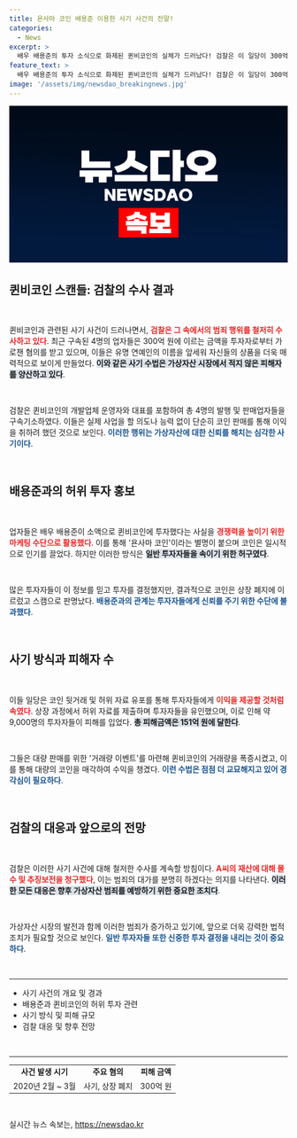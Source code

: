 ```yaml
---
title: 욘사마 코인 배용준 이용한 사기 사건의 전말!
categories:
  - News
excerpt: >
  배우 배용준의 투자 소식으로 화제된 퀸비코인의 실체가 드러났다! 검찰은 이 일당이 300억 원을 가로챘다고 밝혔으며, 사기성 허위 투자 홍보로 가상화폐 시장을 교란한 정황이 포착됐다.
feature_text: >
  배우 배용준의 투자 소식으로 화제된 퀸비코인의 실체가 드러났다! 검찰은 이 일당이 300억 원을 가로챘다고 밝혔으며, 사기성 허위 투자 홍보로 가상화폐 시장을 교란한 정황이 포착됐다.
image: '/assets/img/newsdao_breakingnews.jpg'
---
```


<p><img src="/assets/img/newsdao_breakingnews.jpg" alt="cryptoinkorea 속보" /></p>

<h2 data-ke-size="size26">퀸비코인 스캔들: 검찰의 수사 결과</h2>

<p data-ke-size="size16">&nbsp;</p>

<p>퀸비코인과 관련된 사기 사건이 드러나면서, <b><span style="color: #ee2323;">검찰은 그 속에서의 범죄 행위를 철저히 수사하고 있다</span></b>. 최근 구속된 4명의 업자들은 300억 원에 이르는 금액을 투자자로부터 가로챈 혐의를 받고 있으며, 이들은 유명 연예인의 이름을 앞세워 자신들의 상품을 더욱 매력적으로 보이게 만들었다. <b><span style="background-color: #21538527;">이와 같은 사기 수법은 가상자산 시장에서 적지 않은 피해자를 양산하고 있다</span></b>.</p>

<p data-ke-size="size16">&nbsp;</p>

<p>검찰은 퀸비코인의 개발업체 운영자와 대표를 포함하여 총 4명의 발행 및 판매업자들을 구속기소하였다. 이들은 실제 사업을 할 의도나 능력 없이 단순히 코인 판매를 통해 이익을 취하려 했던 것으로 보인다. <b><span style="color: #1a5490;">이러한 행위는 가상자산에 대한 신뢰를 해치는 심각한 사기이다</span></b>.</p>

<p data-ke-size="size16">&nbsp;</p>

<h2 data-ke-size="size26">배용준과의 허위 투자 홍보</h2>

<p data-ke-size="size16">&nbsp;</p>

<p>업자들은 배우 배용준이 소액으로 퀸비코인에 투자했다는 사실을 <b><span style="color: #ee2323;">경쟁력을 높이기 위한 마케팅 수단으로 활용했다</span></b>. 이를 통해 '욘사마 코인'이라는 별명이 붙으며 코인은 일시적으로 인기를 끌었다. 하지만 이러한 방식은 <b><span style="background-color: #21538527;">일반 투자자들을 속이기 위한 허구였다</span></b>.</p>

<p data-ke-size="size16">&nbsp;</p>

<p>많은 투자자들이 이 정보를 믿고 투자를 결정했지만, 결과적으로 코인은 상장 폐지에 이르렀고 스캠으로 판명났다. <b><span style="color: #1a5490;">배용준과의 관계는 투자자들에게 신뢰를 주기 위한 수단에 불과했다</span></b>.</p>

<p data-ke-size="size16">&nbsp;</p>

<h2 data-ke-size="size26">사기 방식과 피해자 수</h2>

<p data-ke-size="size16">&nbsp;</p>

<p>이들 일당은 코인 뒷거래 및 허위 자료 유포를 통해 투자자들에게 <b><span style="color: #ee2323;">이익을 제공할 것처럼 속였다</span></b>. 상장 과정에서 허위 자료를 제출하며 투자자들을 유인했으며, 이로 인해 약 9,000명의 투자자들이 피해를 입었다. <b><span style="background-color: #21538527;">총 피해금액은 151억 원에 달한다</span></b>.</p>

<p data-ke-size="size16">&nbsp;</p>

<p>그들은 대량 판매를 위한 '거래량 이벤트'를 마련해 퀸비코인의 거래량을 폭증시켰고, 이를 통해 대량의 코인을 매각하여 수익을 챙겼다. <b><span style="color: #1a5490;">이런 수법은 점점 더 교묘해지고 있어 경각심이 필요하다</span></b>.</p>

<p data-ke-size="size16">&nbsp;</p>

<h2 data-ke-size="size26">검찰의 대응과 앞으로의 전망</h2>

<p data-ke-size="size16">&nbsp;</p>

<p>검찰은 이러한 사기 사건에 대해 철저한 수사를 계속할 방침이다. <b><span style="color: #ee2323;">A씨의 재산에 대해 몰수 및 추징보전을 청구했다</span></b>, 이는 범죄의 대가를 분명히 하겠다는 의지를 나타낸다. <b><span style="background-color: #21538527;">이러한 모든 대응은 향후 가상자산 범죄를 예방하기 위한 중요한 조치다</span></b>.</p>

<p data-ke-size="size16">&nbsp;</p>

<p>가상자산 시장의 발전과 함께 이러한 범죄가 증가하고 있기에, 앞으로 더욱 강력한 법적 조치가 필요할 것으로 보인다. <b><span style="color: #1a5490;">일반 투자자들 또한 신중한 투자 결정을 내리는 것이 중요하다</span></b>.</p>

<p data-ke-size="size16">&nbsp;</p>

<hr>

<ul>
    <li>사기 사건의 개요 및 경과</li>
    <li>배용준과 퀸비코인의 허위 투자 관련</li>
    <li>사기 방식 및 피해 규모</li>
    <li>검찰 대응 및 향후 전망</li>
</ul>

<p data-ke-size="size16">&nbsp;</p>

<hr>

<table style="width: 100%; border-collapse: collapse;">
    <tr>
        <td style="text-align: center; height: 17px;"><b>사건 발생 시기</b></td>
        <td style="text-align: center; height: 17px;"><b>주요 혐의</b></td>
        <td style="text-align: center; height: 17px;"><b>피해 금액</b></td>
    </tr>
    <tr>
        <td style="text-align: center; height: 17px;">2020년 2월 ~ 3월</td>
        <td style="text-align: center; height: 17px;">사기, 상장 폐지</td>
        <td style="text-align: center; height: 17px;">300억 원</td>
    </tr>
</table>

<p data-ke-size="size16">&nbsp;</p>
실시간 뉴스 속보는, <a href="https://newsdao.kr" rel="dofollow">https://newsdao.kr</a>


